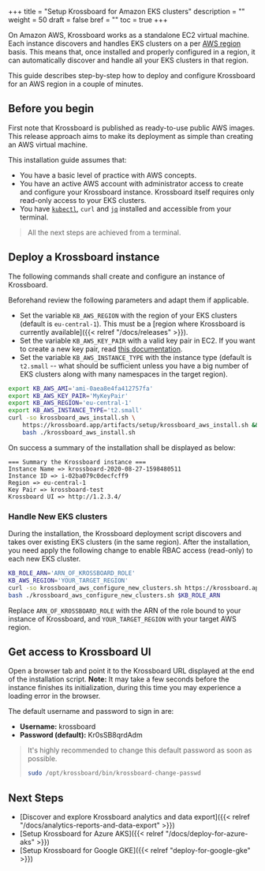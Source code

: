 +++
title = "Setup Krossboard for Amazon EKS clusters"
description = ""
weight = 50
draft = false
bref = ""
toc = true 
+++

On Amazon AWS, Krossboard works as a standalone EC2 virtual machine. 
Each instance discovers and handles EKS clusters on a per [AWS region](https://docs.aws.amazon.com/en_us/AWSEC2/latest/UserGuide/using-regions-availability-zones.html) basis. This means that, once installed and properly configured in a region, it can automatically discover and handle all your EKS clusters in that region. 

This guide describes step-by-step how to deploy and configure Krossboard for an AWS region in a couple of minutes.

## Before you begin
First note that Krossboard is published as ready-to-use public AWS images. This release approach aims to make its deployment as simple than creating an AWS virtual machine.

This installation guide assumes that:

* You have a basic level of practice with AWS concepts.
* You have an active AWS account with administrator access to create and configure your Krossboard instance. Krossboard itself requires only read-only access to your EKS clusters.
* You have [`kubectl`](https://kubernetes.io/fr/docs/tasks/tools/install-kubectl/), `curl` and [`jq`](https://stedolan.github.io/jq/) installed and accessible from your terminal.

> All the next steps are achieved from a terminal.

## Deploy a Krossboard instance
The following commands shall create and configure an instance of Krossboard.

Beforehand review the following parameters and adapt them if applicable.
  * Set the variable `KB_AWS_REGION` with the region of your EKS clusters (default is `eu-central-1`). This must be a [region where Krossboard is currently available]({{< relref "/docs/releases" >}}).
  * Set the variable `KB_AWS_KEY_PAIR` with a valid key pair in EC2. If you want to create a new key pair, read [this documentation](https://docs.aws.amazon.com/cli/latest/userguide/cli-services-ec2-keypairs.html).
  * Set the variable `KB_AWS_INSTANCE_TYPE` with the instance type (default is `t2.small` -- what should be sufficient unless you have a big number of EKS clusters along with many namespaces in the target region).

```sh
export KB_AWS_AMI='ami-0aea8e4fa412757fa'
export KB_AWS_KEY_PAIR='MyKeyPair'
export KB_AWS_REGION='eu-central-1'
export KB_AWS_INSTANCE_TYPE='t2.small'
curl -so krossboard_aws_install.sh \
    https://krossboard.app/artifacts/setup/krossboard_aws_install.sh && \
    bash ./krossboard_aws_install.sh
```

On success a summary of the installation shall be displayed as below:
```
=== Summary the Krossboard instance ===
Instance Name => krossboard-2020-08-27-1598480511
Instance ID => i-02ba079c0decfcff9
Region => eu-central-1
Key Pair => krossboard-test
Krossboard UI => http://1.2.3.4/
```

### Handle New EKS clusters
 During the installation, the Krossboard deployment script discovers and takes over existing EKS clusters (in the same region). After the installation, you need apply the following change to enable RBAC access (read-only) to each new EKS cluster. 
```sh
KB_ROLE_ARN='ARN_OF_KROSSBOARD_ROLE'
KB_AWS_REGION='YOUR_TARGET_REGION'
curl -so krossboard_aws_configure_new_clusters.sh https://krossboard.app/artifacts/setup/krossboard_aws_configure_new_clusters.sh
bash ./krossboard_aws_configure_new_clusters.sh $KB_ROLE_ARN
```
 
Replace `ARN_OF_KROSSBOARD_ROLE` with the ARN of the role bound to your instance of Krossboard, and `YOUR_TARGET_REGION` with your target AWS region.

## Get access to Krossboard UI
Open a browser tab and point it to the Krossboard URL displayed at the end of the installation script. **Note:** It may take a few seconds before the instance finishes its initialization, during this time you may experience a loading error in the browser.

The default username and password to sign in are:

* **Username:** krossboard
* **Password (default):** Kr0sSB8qrdAdm

> It's highly recommended to change this default password as soon as possible. 
> ```bash
> sudo /opt/krossboard/bin/krossboard-change-passwd
> ```

## Next Steps
* [Discover and explore Krossboard analytics and data export]({{< relref "/docs/analytics-reports-and-data-export" >}})
* [Setup Krossboard for Azure AKS]({{< relref "/docs/deploy-for-azure-aks" >}})
* [Setup Krossboard for Google GKE]({{< relref "deploy-for-google-gke" >}})